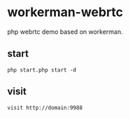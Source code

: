 # workerman-webrtc
php webrtc demo based on workerman.

## start
`php start.php start -d`

## visit
`visit http://domain:9988`

